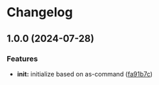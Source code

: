 # Changelog

## 1.0.0 (2024-07-28)


### Features

* **init:** initialize based on as-command ([fa91b7c](https://github.com/ehmpathy/procedure-fns/commit/fa91b7cd8b71aa62e4cb3d08282a8d14fff4f7c2))
